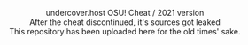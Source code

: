 <p align="center">
 <a>undercover.host OSU! Cheat / 2021 version</a><br>
 <a>After the cheat discontinued, it's sources got leaked</a><br>
 <a>This repository has been uploaded here for the old times' sake.</a>
</p>
